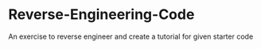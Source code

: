 # Reverse-Engineering-Code
An exercise to reverse engineer and create a tutorial for given starter code 
